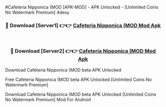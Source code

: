 #Cafeteria Nipponica (MOD [APK-MOD] - APK Unlocked - [Unlimited Coins No Watermark Premium] 4desy



<div align="center">

<h3>🔴 Download [Server1] 👉👉 <a href="https://momento.my/?title=Cafeteria_Nipponica_(MOD">Cafeteria Nipponica (MOD Mod Apk</a></h3><br>

<h3>🔴 Download [Server2] 👉👉 <a href="https://momento.my/?title=Cafeteria_Nipponica_(MOD">Cafeteria Nipponica (MOD Mod Apk</a></h3>
</div>



Download Cafeteria Nipponica (MOD beta APK Unlocked

Free Cafeteria Nipponica (MOD beta APK Unlocked [Unlimited Coins No Watermark Premium]

Download Cafeteria Nipponica (MOD beta APK Unlocked [Unlimited Coins No Watermark Premium] Mod For Android
